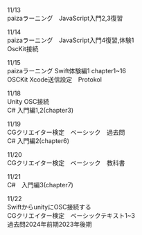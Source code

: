 11/13<br>
paizaラーニング　JavaScript入門2,3復習 <br>

11/14<br>
paizaラーニング　JavaScript入門4復習,体験1<br>
OscKit接続

11/15<br>
paizaラーニング Swift体験編1 chapter1~16<br>
OSCKit Xcode送信設定　Protokol<br>

11/18<br>
Unity OSC接続<br>
C# 入門編1,2(chapter3)<br>

11/19<br>
CGクリエイター検定　ベーシック　過去問<br>
C# 入門編2(chapter6)<br>

11/20<br>
CGクリエイター検定　ベーシック　教科書<br>

11/21<br>
C#　入門編3(chapter7)<br>

11/22<br>
SwiftからunityにOSC接続する<br>
CGクリエイター検定　ベーシックテキスト1~3<br>
過去問2024年前期2023年後期　<br>

